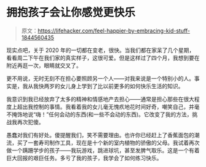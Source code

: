 # 拥抱孩子会让你感觉更快乐

> 原文：<https://lifehacker.com/feel-happier-by-embracing-kid-stuff-1844560435>

现实点吧，关于 2020 年的一切都在变老，很快。当我们都在家呆了几个星期，看看周二下午在我们家的真实样子，这很可爱。但是这样过了四个月，我想到要在附近再逛一次，眼睛就交叉了。

更不用说，无时无刻不在担心要照顾另一个人——对我来说是一个特别小的人。事实是，我从我快两岁的女儿身上学到了比以前更多的如何快乐生活的知识。



我意识到我已经放弃了太多的精神和情感地产去担心——通常是担心那些在很大程度上超出我控制的事情。我看着我的女儿毫无愧疚地花时间好奇，嘲笑自己，并毫不掩饰地说“嗨！”任何会动的东西(和一些不会动的东西)。它改变了我的方法，挑战我再次犯傻。



愚蠢对我们有好处。傻提醒我们，笑不需要理由。也许你已经赶上了香蕉面包的潮流，买了一套寿司制作工具，现在是十个新的室内植物的骄傲的父母。我试着再次做一个蹒跚学步的孩子——我玩游戏，跳进球坑，甚至发脾气取乐。这是一个有着巨大回报的艰巨任务。多亏了我的孩子，我学会了如何练习快乐。